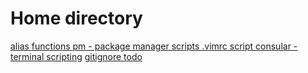 Home directory
==============

[ alias ](alias/readme.md)
[ functions ](functions/readme.md)
[ pm - package manager scripts ](pm/readme.md)
[ .vimrc ](vim_readme.md)
[ script ](script/readme.md)
[ consular - terminal scripting](consular/readme.md)
[ gitignore ](gitignore/readme.md)
[ todo ](todo/readme.md)

<!--
.muttrc
.zshrc
.gitignore
.msmtprc
.consularc
.bashrc
.gitconfig
.vim

-->
